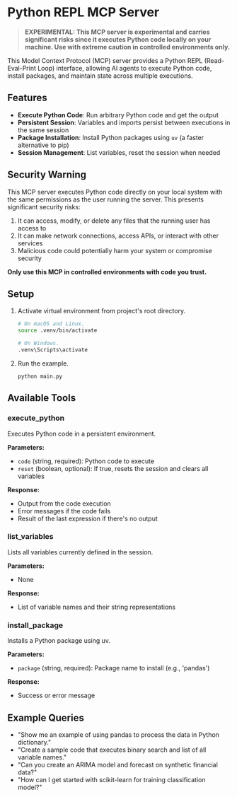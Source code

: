 # Python REPL MCP Server

> **EXPERIMENTAL: This MCP server is experimental and carries significant risks since it executes Python code locally on your machine. Use with extreme caution in controlled environments only.**

This Model Context Protocol (MCP) server provides a Python REPL (Read-Eval-Print Loop) interface, allowing AI agents to execute Python code, install packages, and maintain state across multiple executions.

## Features

- **Execute Python Code**: Run arbitrary Python code and get the output
- **Persistent Session**: Variables and imports persist between executions in the same session
- **Package Installation**: Install Python packages using `uv` (a faster alternative to pip)
- **Session Management**: List variables, reset the session when needed

## Security Warning

This MCP server executes Python code directly on your local system with the same permissions as the user running the server. This presents significant security risks:

1. It can access, modify, or delete any files that the running user has access to
2. It can make network connections, access APIs, or interact with other services
3. Malicious code could potentially harm your system or compromise security

**Only use this MCP in controlled environments with code you trust.**

## Setup

1. Activate virtual environment from project's root directory.

   ```bash
   # On macOS and Linux.
   source .venv/bin/activate
   ```

   ```bash
   # On Windows.
   .venv\Scripts\activate
   ```

2. Run the example.
   ```
   python main.py
   ```

## Available Tools

### execute_python

Executes Python code in a persistent environment.

**Parameters:**

- `code` (string, required): Python code to execute
- `reset` (boolean, optional): If true, resets the session and clears all variables

**Response:**

- Output from the code execution
- Error messages if the code fails
- Result of the last expression if there's no output

### list_variables

Lists all variables currently defined in the session.

**Parameters:**

- None

**Response:**

- List of variable names and their string representations

### install_package

Installs a Python package using uv.

**Parameters:**

- `package` (string, required): Package name to install (e.g., 'pandas')

**Response:**

- Success or error message

## Example Queries

- "Show me an example of using pandas to process the data in Python dictionary."
- "Create a sample code that executes binary search and list of all variable names."
- "Can you create an ARIMA model and forecast on synthetic financial data?"
- "How can I get started with scikit-learn for training classification model?"
